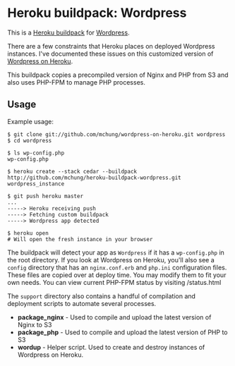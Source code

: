 Heroku buildpack: Wordpress
===========================

This is a [Heroku buildpack](http://devcenter.heroku.com/articles/buildpack) for [Wordpress](http://wordpress.org).

There are a few constraints that Heroku places on deployed Wordpress instances. I've documented these issues on this customized version of [Wordpress on Heroku](http://github.com/mchung/wordpress-on-heroku). 

This buildpack copies a precompiled version of Nginx and PHP from S3 and also uses PHP-FPM to manage PHP processes.

Usage
-----

Example usage:

	$ git clone git://github.com/mchung/wordpress-on-heroku.git wordpress
	$ cd wordpress

    $ ls wp-config.php
    wp-config.php

    $ heroku create --stack cedar --buildpack http://github.com/mchung/heroku-buildpack-wordpress.git wordpress_instance

    $ git push heroku master
    ...
    -----> Heroku receiving push
    -----> Fetching custom buildpack
    -----> Wordpress app detected

    $ heroku open 
    # Will open the fresh instance in your browser


The buildpack will detect your app as `Wordpress` if it has a `wp-config.php` in the root directory. If you look at Wordpress on Heroku, you'll also see a `config` directory that has an `nginx.conf.erb` and `php.ini` configuration files. These files are copied over at deploy time. You may modify them to fit your own needs. You can view current PHP-FPM status by visiting /status.html

The `support` directory also contains a handful of compilation and deployment scripts to automate several processes.

* **package_nginx** - Used to compile and upload the latest version of Nginx to S3
* **package_php** - Used to compile and upload the latest version of PHP to S3
* **wordup** - Helper script. Used to create and destroy instances of Wordpress on Heroku.



